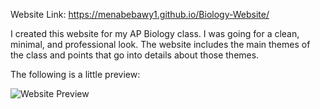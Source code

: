 Website Link: https://menabebawy1.github.io/Biology-Website/

I created this website for my AP Biology class. I was going for a clean, minimal, and professional look.
The website includes the main themes of the class and points that go into details about those themes.

The following is a little preview:

![Website Preview](PM.png)

